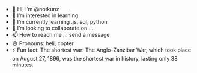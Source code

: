 - 👋 Hi, I’m @notkunz
- 👀 I’m interested in learning
- 🌱 I’m currently learning .js, sql, python
- 💞️ I’m looking to collaborate on ...
- 📫 How to reach me ... send a message
- 😄 Pronouns: heli, copter
- ⚡ Fun fact: The shortest war: The Anglo-Zanzibar War, which took place on August 27, 1896, was the shortest war in history, lasting only 38 minutes.

<!---
notkunz/notkunz is a ✨ special ✨ repository because its `README.md` (this file) appears on your GitHub profile.
You can click the Preview link to take a look at your changes.
--->
